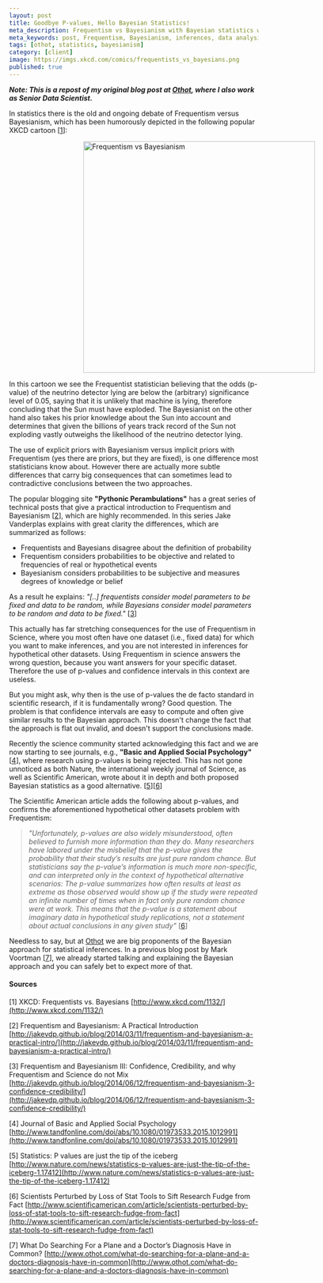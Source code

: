 ```yaml
---
layout: post
title: Goodbye P-values, Hello Bayesian Statistics!
meta_description: Frequentism vs Bayesianism with Bayesian statistics winning
meta_keywords: post, Frequentism, Bayesianism, inferences, data analysis, statistics, p-values, Othot
tags: [othot, statistics, bayesianism]
category: [client]
image: https://imgs.xkcd.com/comics/frequentists_vs_bayesians.png
published: true
---
```


***Note: This is a repost of my original blog post at
   [Othot](http://www.othot.com/goodbye-p-values-hello-bayesian-statistics/), where I also work as Senior Data Scientist.***

In statistics there is the old and ongoing debate of Frequentism versus Bayesianism, which has been humorously depicted in the following popular XKCD cartoon \[[1](http://www.xkcd.com/1132/)\]:

<img src="https://imgs.xkcd.com/comics/frequentists_vs_bayesians.png" alt="Frequentism vs Bayesianism" width="468" heigth="709" style="margin-left:150px">

In this cartoon we see the Frequentist statistician believing that the odds (p-value) of the
neutrino detector lying are below the (arbitrary) significance level of 0.05, saying that it is
unlikely that machine is lying, therefore concluding that the Sun must have exploded. The
Bayesianist on the other hand also takes his prior knowledge about the Sun into account and
determines that given the billions of years track record of the Sun not exploding vastly outweighs
the likelihood of the neutrino detector lying.

The use of explicit priors with Bayesianism versus implicit priors with Frequentism (yes there are
priors, but they are fixed), is one difference most statisticians know about. However there are
actually more subtle differences that carry big consequences that can sometimes lead to
contradictive conclusions between the two approaches.

The popular blogging site **"Pythonic Perambulations"** has a great series of technical posts that give
a practical introduction to Frequentism and Bayesianism \[[2](http://jakevdp.github.io/blog/2014/03/11/frequentism-and-bayesianism-a-practical-intro/)\], which are highly recommended. In this
series Jake Vanderplas explains with great clarity the differences, which are summarized as follows:

- Frequentists and Bayesians disagree about the definition of probability
- Frequentism considers probabilities to be objective and related to frequencies of real or hypothetical events
- Bayesianism considers probabilities to be subjective and measures degrees of knowledge or belief

As a result he explains: *"[..] frequentists consider model parameters to be fixed and data to be
random, while Bayesians consider model parameters to be random and data to be fixed."* \[[3](http://jakevdp.github.io/blog/2014/06/12/frequentism-and-bayesianism-3-confidence-credibility/)\]

This actually has far stretching consequences for the use of Frequentism in Science, where you most
often have one dataset (i.e., fixed data) for which you want to make inferences, and you are not
interested in inferences for hypothetical other datasets. Using Frequentism in science answers the
wrong question, because you want answers for your specific dataset. Therefore the use of p-values
and confidence intervals in this context are useless.

But you might ask, why then is the use of p-values the de facto standard in scientific research, if
it is fundamentally wrong? Good question. The problem is that confidence intervals are easy to
compute and often give similar results to the Bayesian approach. This doesn't change the fact that
the approach is flat out invalid, and doesn't support the conclusions made.

Recently the science community started acknowledging this fact and we are now starting to see
journals, e.g., **"Basic and Applied Social Psychology"** \[[4](http://www.tandfonline.com/doi/abs/10.1080/01973533.2015.1012991)\], where research using p-values is being
rejected. This has not gone unnoticed as both Nature, the international weekly journal of Science,
as well as Scientific American, wrote about it in depth and both proposed Bayesian statistics as a
good alternative. \[[5](http://www.nature.com/news/statistics-p-values-are-just-the-tip-of-the-iceberg-1.17412)\]\[[6](http://www.scientificamerican.com/article/scientists-perturbed-by-loss-of-stat-tools-to-sift-research-fudge-from-fact)\]

The Scientific American article adds the following about p-values, and confirms the aforementioned
hypothetical other datasets problem with Frequentism:

> *"Unfortunately, p-values are also widely misunderstood, often believed to furnish more
information than they do. Many researchers have labored under the misbelief that the p-value gives
the probability that their study’s results are just pure random chance. But statisticians say the
p-value’s information is much more non-specific, and can interpreted only in the context of
hypothetical alternative scenarios: The p-value summarizes how often results at least as extreme as
those observed would show up if the study were repeated an infinite number of times when in fact
only pure random chance were at work. This means that the p-value is a statement about imaginary
data in hypothetical study replications, not a statement about actual conclusions in any given
study"*
\[[6](http://www.scientificamerican.com/article/scientists-perturbed-by-loss-of-stat-tools-to-sift-research-fudge-from-fact)\]

Needless to say, but at [Othot](http://www.othot.com) we are big proponents of the Bayesian approach for statistical inferences. In a previous blog post by Mark Voortman \[[7](http://www.othot.com/what-do-searching-for-a-plane-and-a-doctors-diagnosis-have-in-common)\], we already started talking and explaining the Bayesian approach and you can safely bet to expect more of that.

#### Sources

[1] XKCD: Frequentists vs. Bayesians [http://www.xkcd.com/1132/](http://www.xkcd.com/1132/)

[2] Frequentism and Bayesianism: A Practical Introduction
[http://jakevdp.github.io/blog/2014/03/11/frequentism-and-bayesianism-a-practical-intro/](http://jakevdp.github.io/blog/2014/03/11/frequentism-and-bayesianism-a-practical-intro/)

[3] Frequentism and Bayesianism III: Confidence, Credibility, and why Frequentism and Science do not Mix
[http://jakevdp.github.io/blog/2014/06/12/frequentism-and-bayesianism-3-confidence-credibility/](http://jakevdp.github.io/blog/2014/06/12/frequentism-and-bayesianism-3-confidence-credibility/)

[4] Journal of Basic and Applied Social Psychology [http://www.tandfonline.com/doi/abs/10.1080/01973533.2015.1012991](http://www.tandfonline.com/doi/abs/10.1080/01973533.2015.1012991)

[5] Statistics: P values are just the tip of the iceberg [http://www.nature.com/news/statistics-p-values-are-just-the-tip-of-the-iceberg-1.17412](http://www.nature.com/news/statistics-p-values-are-just-the-tip-of-the-iceberg-1.17412)

[6] Scientists Perturbed by Loss of Stat Tools to Sift Research Fudge from Fact [http://www.scientificamerican.com/article/scientists-perturbed-by-loss-of-stat-tools-to-sift-research-fudge-from-fact](http://www.scientificamerican.com/article/scientists-perturbed-by-loss-of-stat-tools-to-sift-research-fudge-from-fact)

[7] What Do Searching For a Plane and a Doctor’s Diagnosis Have in Common? [http://www.othot.com/what-do-searching-for-a-plane-and-a-doctors-diagnosis-have-in-common](http://www.othot.com/what-do-searching-for-a-plane-and-a-doctors-diagnosis-have-in-common)
